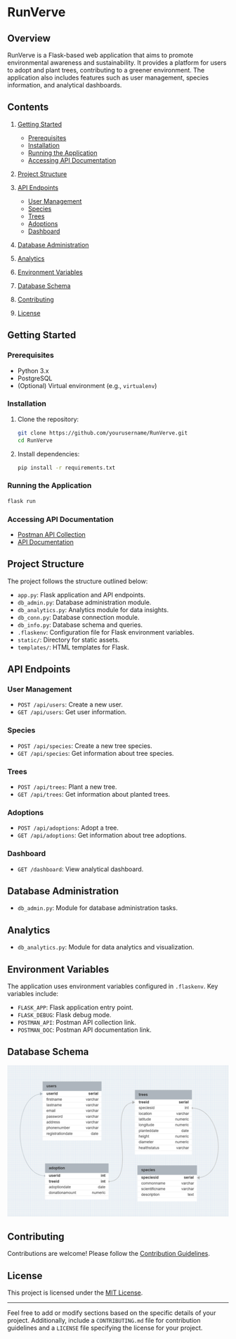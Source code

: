 # RunVerve

## Overview

RunVerve is a Flask-based web application that aims to promote environmental awareness and sustainability. It provides a platform for users to adopt and plant trees, contributing to a greener environment. The application also includes features such as user management, species information, and analytical dashboards.

## Contents

1. [Getting Started](#getting-started)
   - [Prerequisites](#prerequisites)
   - [Installation](#installation)
   - [Running the Application](#running-the-application)
   - [Accessing API Documentation](#accessing-api-documentation)
  
2. [Project Structure](#project-structure)

3. [API Endpoints](#api-endpoints)
   - [User Management](#user-management)
   - [Species](#species)
   - [Trees](#trees)
   - [Adoptions](#adoptions)
   - [Dashboard](#dashboard)

4. [Database Administration](#database-administration)

5. [Analytics](#analytics)

6. [Environment Variables](#environment-variables)

7. [Database Schema](#database-schema)

8. [Contributing](#contributing)

9. [License](#license)

## Getting Started

### Prerequisites

- Python 3.x
- PostgreSQL
- (Optional) Virtual environment (e.g., `virtualenv`)

### Installation

1. Clone the repository:

   ```bash
   git clone https://github.com/yourusername/RunVerve.git
   cd RunVerve
   ```

2. Install dependencies:

   ```bash
   pip install -r requirements.txt
   ```

### Running the Application

```bash
flask run
```

### Accessing API Documentation

- [Postman API Collection](https://runverve-task.postman.co/workspace/My-Workspace~c9c412c6-ebbf-4e89-8625-2ea3cb741f07/collection/27683202-013b9bb3-c743-42ea-901e-d495cd6de01a?action=share&creator=27683202)
- [API Documentation](https://documenter.getpostman.com/view/27683202/2s9YkraKNL)

## Project Structure

The project follows the structure outlined below:

- `app.py`: Flask application and API endpoints.
- `db_admin.py`: Database administration module.
- `db_analytics.py`: Analytics module for data insights.
- `db_conn.py`: Database connection module.
- `db_info.py`: Database schema and queries.
- `.flaskenv`: Configuration file for Flask environment variables.
- `static/`: Directory for static assets.
- `templates/`: HTML templates for Flask.

## API Endpoints

### User Management

- `POST /api/users`: Create a new user.
- `GET /api/users`: Get user information.

### Species

- `POST /api/species`: Create a new tree species.
- `GET /api/species`: Get information about tree species.

### Trees

- `POST /api/trees`: Plant a new tree.
- `GET /api/trees`: Get information about planted trees.

### Adoptions

- `POST /api/adoptions`: Adopt a tree.
- `GET /api/adoptions`: Get information about tree adoptions.

### Dashboard

- `GET /dashboard`: View analytical dashboard.

## Database Administration

- `db_admin.py`: Module for database administration tasks.

## Analytics

- `db_analytics.py`: Module for data analytics and visualization.

## Environment Variables

The application uses environment variables configured in `.flaskenv`. Key variables include:

- `FLASK_APP`: Flask application entry point.
- `FLASK_DEBUG`: Flask debug mode.
- `POSTMAN_API`: Postman API collection link.
- `POSTMAN_DOC`: Postman API documentation link.

## Database Schema

![Database Schema](static/DB_SCHEMAS.png)

## Contributing

Contributions are welcome! Please follow the [Contribution Guidelines](CONTRIBUTING.md).

## License

This project is licensed under the [MIT License](LICENSE).

---

Feel free to add or modify sections based on the specific details of your project. Additionally, include a `CONTRIBUTING.md` file for contribution guidelines and a `LICENSE` file specifying the license for your project.

<!-- # RunVerve

## Overview

RunVerve is a Flask-based web application that aims to promote environmental awareness and sustainability. It provides a platform for users to adopt and plant trees, contributing to a greener environment. The application also includes features such as user management, species information, and analytical dashboards.

## Contents

1. [Getting Started](#getting-started)
   - [Prerequisites](#prerequisites)
   - [Installation](#installation)
   - [Running the Application](#running-the-application)
   - [Accessing API Documentation](#accessing-api-documentation)
  
2. [Project Structure](#project-structure)

3. [API Endpoints](#api-endpoints)
   - [User Management](#user-management)
   - [Species](#species)
   - [Trees](#trees)
   - [Adoptions](#adoptions)
   - [Dashboard](#dashboard)

4. [Database Administration](#database-administration)

5. [Analytics](#analytics)

6. [Environment Variables](#environment-variables)

7. [Contributing](#contributing)

8. [License](#license)

## Getting Started

### Prerequisites

- Python 3.x
- PostgreSQL
- (Optional) Virtual environment (e.g., `virtualenv`)

### Installation

1. Clone the repository:

   ```bash
   git clone https://github.com/yourusername/RunVerve.git
   cd RunVerve
   ```

2. Install dependencies:

   ```bash
   pip install -r requirements.txt
   ```

### Running the Application

```bash
flask run
```

### Accessing API Documentation

- [Postman API Collection](https://runverve-task.postman.co/workspace/My-Workspace~c9c412c6-ebbf-4e89-8625-2ea3cb741f07/collection/27683202-013b9bb3-c743-42ea-901e-d495cd6de01a?action=share&creator=27683202)
- [API Documentation](https://documenter.getpostman.com/view/27683202/2s9YkraKNL)

## Project Structure

The project follows the structure outlined below:

- `app.py`: Flask application and API endpoints.
- `db_admin.py`: Database administration module.
- `db_analytics.py`: Analytics module for data insights.
- `db_conn.py`: Database connection module.
- `db_info.py`: Database schema and queries.
- `.flaskenv`: Configuration file for Flask environment variables.
- `static/`: Directory for static assets.
- `templates/`: HTML templates for Flask.

## API Endpoints

### User Management

- `POST /api/users`: Create a new user.
- `GET /api/users`: Get user information.

### Species

- `POST /api/species`: Create a new tree species.
- `GET /api/species`: Get information about tree species.

### Trees

- `POST /api/trees`: Plant a new tree.
- `GET /api/trees`: Get information about planted trees.

### Adoptions

- `POST /api/adoptions`: Adopt a tree.
- `GET /api/adoptions`: Get information about tree adoptions.

### Dashboard

- `GET /dashboard`: View analytical dashboard.

## Database Administration

- `db_admin.py`: Module for database administration tasks.

## Analytics

- `db_analytics.py`: Module for data analytics and visualization.

## Environment Variables

The application uses environment variables configured in `.flaskenv`. Key variables include:

- `FLASK_APP`: Flask application entry point.
- `FLASK_DEBUG`: Flask debug mode.
- `POSTMAN_API`: Postman API collection link.
- `POSTMAN_DOC`: Postman API documentation link.

## Contributing

Contributions are welcome! Please follow the [Contribution Guidelines](CONTRIBUTING.md).

## License

This project is licensed under the [MIT License](LICENSE).

---

Feel free to add or modify sections based on the specific details of your project. Additionally, include a `CONTRIBUTING.md` file for contribution guidelines and a `LICENSE` file specifying the license for your project. -->
